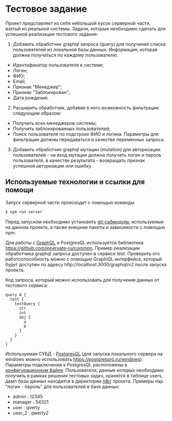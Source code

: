 # Тестовое задание #
Проект представляет из себя небольшой кусок серверной части, взятый из реальной системы.
Задачи, которые необходимо сделать для успешной реализации тестового задания:
1) Добавить обработчик graphql запроса (query) для получения списка пользователей из локальной базы данных. Информация, которая должна получаться по каждому пользователю:
- Идентификатор пользователя в системе;
- Логин;
- ФИО;
- Email;
- Признак "Менеджер";
- Признак "Заблокирован";
- Дата рождения.
2) Расширить обработчик, добавив в него возможность фильтрации следующим образом:
- Получить всех менеджеров системы;
- Получить заблокированных пользователей;
- Поиск пользователя по подстроке ФИО и логина.
Параметры для фильтрации должны передаваться в качестве переменных запроса.
3) Добавить обработчик graphql мутации (mutation) для авторизации пользователей - на вход мутация должна получать логин и пароль пользователя, в качестве результата - возвращать признак успешной авторизации или ошибку

## Используемые технологии и ссылки для помощи
Запуск серверной части происходит с помощью команды
```sh
$ npm run server
```
Перед запуском необходимо установить [git-сабмодули](https://git-scm.com/docs/git-submodule), используемые на данном проекте, а также внешние пакеты и зависимости с помощью npm.

Для работы с [GraphQL](https://github.com/facebook/graphql/blob/master/README.md) и PostgresQL используется библиотека https://github.com/innervate-ru/common.
Пример реализации обработчика graphql запроса доступен в сервисе test.
Проверить его работоспособность можно с помощью GraphiQL интерфейса, который будет доступен по адресу  http://localhost:3000/graphql/v2 после запуска проекта.

Код запроса, который можно использовать для получения данных от тестового сервиса:
```
query A {
  test {
    testQuery {
      str
      int
      obj {
        a
        b
      }
    }
  }
}
```

Используемая СУБД - [PostgresQL](https://postgrespro.ru/docs/postgresql/9.6/) (для запуска локального сервера на windows можно использовать https://postgrespro.ru/windows).
Параметры подключения к PostgresQL расположены в [конфигурационном файле](https://github.com/shestpa/test_task/blob/master/config/default.json).
Пользователи, данные которых необходимо получить в рамках решения тестовых задач, хранятся в таблице users, дамп базы данных находится в директории [/db/](https://github.com/shestpa/test_task/tree/master/db) проекта.
Примеры пар "логин - пароль" для пользователей в базе данных:
- admin : 12345
- manager : 54321
- user : qverty
- user_2 : qwerty2